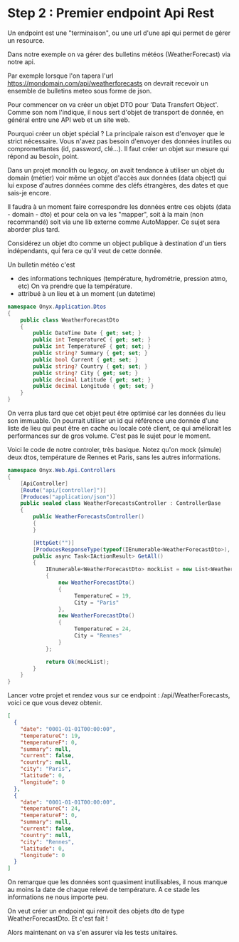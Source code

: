 # Step 2 : Premier endpoint Api Rest

Un endpoint est une "terminaison", ou une url d'une api qui permet de gérer un resource. 

Dans notre exemple on va gérer des bulletins météos (WeatherForecast) via notre api. 

Par exemple lorsque l'on tapera l'url https://mondomain.com/api/weatherforecasts on devrait recevoir un ensemble de bulletins meteo sous forme de json.

Pour commencer on va créer un objet DTO pour 'Data Transfert Object'. Comme son nom l'indique, il nous sert d'objet de transport de donnée, en général entre une API web et un site web. 

Pourquoi créer un objet spécial ? 
La principale raison est d'envoyer que le strict nécessaire. Vous n'avez pas besoin d'envoyer des données inutiles ou compromettantes (id, password, clé...). Il faut créer un objet sur mesure qui répond au besoin, point. 

Dans un projet monolith ou legacy, on avait tendance à utiliser un objet du domain (métier) voir même un objet d'accès aux données (data object) qui lui expose d'autres données comme des cléfs étrangères, des dates et que sais-je encore. 

Il faudra à un moment faire correspondre les données entre ces objets (data - domain - dto) et pour cela on va les "mapper", soit à la main (non recommandé) soit via une lib externe comme AutoMapper. Ce sujet sera aborder plus tard.

Considérez un objet dto comme un object publique à destination d'un tiers indépendants, qui fera ce qu'il veut de cette donnée.

Un bulletin météo c'est 
- des informations techniques (température, hydrométrie, pression atmo, etc) On va prendre que la température. 
- attribué à un lieu et à un moment (un datetime) 

```c#
namespace Onyx.Application.Dtos
{
    public class WeatherForecastDto
    {
        public DateTime Date { get; set; }
        public int TemperatureC { get; set; }
        public int TemperatureF { get; set; }
        public string? Summary { get; set; }
        public bool Current { get; set; }
        public string? Country { get; set; }
        public string? City { get; set; }
        public decimal Latitude { get; set; }
        public decimal Longitude { get; set; }
    }
}
```

On verra plus tard que cet objet peut être optimisé car les données du lieu son immuable. On pourrait utiliser un id qui référence une donnée d'une liste de lieu qui peut être en cache ou locale coté client, ce qui améliorait les performances sur de gros volume. C'est pas le sujet pour le moment.

Voici le code de notre controler, très basique. Notez qu'on mock (simule) deux dtos, température de Rennes et Paris, sans les autres informations. 

```c#
namespace Onyx.Web.Api.Controllers
{
    [ApiController]
    [Route("api/[controller]")]
    [Produces("application/json")]
    public sealed class WeatherForecastsController : ControllerBase
    {
        public WeatherForecastsController()
        {
        }

        [HttpGet("")]
        [ProducesResponseType(typeof(IEnumerable<WeatherForecastDto>), StatusCodes.Status200OK)]
        public async Task<IActionResult> GetAll()
        {
            IEnumerable<WeatherForecastDto> mockList = new List<WeatherForecastDto>()
            {
                new WeatherForecastDto()
                {
                     TemperatureC = 19,
                     City = "Paris"
                },
                new WeatherForecastDto()
                {
                     TemperatureC = 24,
                     City = "Rennes"
                }
            };

            return Ok(mockList);
        }
    }
}
```

Lancer votre projet et rendez vous sur ce endpoint : /api/WeatherForecasts, voici ce que vous devez obtenir.

```json
[
  {
    "date": "0001-01-01T00:00:00",
    "temperatureC": 19,
    "temperatureF": 0,
    "summary": null,
    "current": false,
    "country": null,
    "city": "Paris",
    "latitude": 0,
    "longitude": 0
  },
  {
    "date": "0001-01-01T00:00:00",
    "temperatureC": 24,
    "temperatureF": 0,
    "summary": null,
    "current": false,
    "country": null,
    "city": "Rennes",
    "latitude": 0,
    "longitude": 0
  }
]
```

On remarque que les données sont quasiment inutilisables, il nous manque au moins la date de chaque relevé de température. A ce stade les informations ne nous importe peu. 

On veut créer un endpoint qui renvoit des objets dto de type WeatherForecastDto. Et c'est fait !

Alors maintenant on va s'en assurer via les tests unitaires. 





